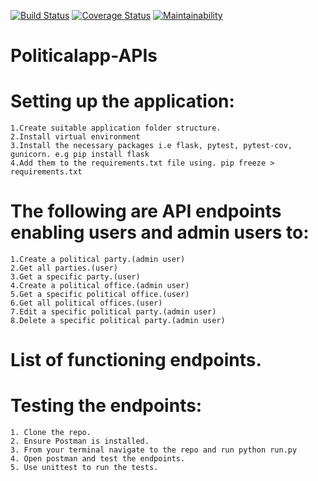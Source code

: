 [![Build Status](https://travis-ci.org/Roychela/Politicalapp-APIs.svg?branch=develop)](https://travis-ci.org/Roychela/Politicalapp-APIs)
[![Coverage Status](https://coveralls.io/repos/github/Roychela/Politicalapp-APIs/badge.svg?branch=develop)](https://coveralls.io/github/Roychela/Politicalapp-APIs?branch=develop)
[![Maintainability](https://api.codeclimate.com/v1/badges/b53fbe1742a2473f5843/maintainability)](https://codeclimate.com/github/Roychela/Politicalapp-APIs/maintainability)
# Politicalapp-APIs
# Setting up the application:
    1.Create suitable application folder structure.
    2.Install virtual environment
    3.Install the necessary packages i.e flask, pytest, pytest-cov, gunicorn. e.g pip install flask
    4.Add them to the requirements.txt file using. pip freeze > requirements.txt
    

# The following are API endpoints enabling users and admin users to:
    1.Create a political party.(admin user)
    2.Get all parties.(user)
    3.Get a specific party.(user)
    4.Create a political office.(admin user)
    5.Get a specific political office.(user)
    6.Get all political offices.(user)
    7.Edit a specific political party.(admin user)
    8.Delete a specific political party.(admin user)
    
# List of functioning endpoints.    
    
# Testing the endpoints:
    1. Clone the repo.
    2. Ensure Postman is installed.
    3. From your terminal navigate to the repo and run python run.py
    4. Open postman and test the endpoints.
    5. Use unittest to run the tests.
    
    


    
